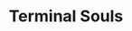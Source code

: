 ---
comments: true
layout: souls
title: Terminal Souls
description: souls
courses: { compsci: {week: 5} }
type: tangibles
---